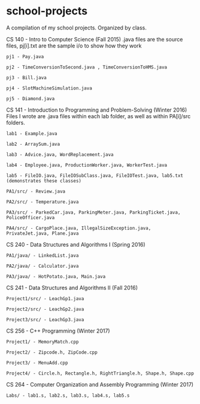 # school-projects
A compilation of my school projects. Organized by class.

CS 140 - Intro to Computer Science (Fall 2015)
  .java files are the source files, pj[i].txt are the sample i/o to show how they work


    pj1 - Pay.java
  
    pj2 - TimeConversionToSecond.java , TimeConversionToHMS.java
  
    pj3 - Bill.java
  
    pj4 - SlotMachineSimulation.java
  
    pj5 - Diamond.java

CS 141 - Introduction to Programming and Problem-Solving (Winter 2016)
  Files I wrote are .java files within each lab folder, as well as within PA[i]/src folders.
  
    lab1 - Example.java
  
    lab2 - ArraySum.java
  
    lab3 - Advice.java, WordReplacement.java
  
    lab4 - Employee.java, ProductionWorker.java, WorkerTest.java
  
    lab5 - FileIO.java, FileIOSubClass.java, FileIOTest.java, lab5.txt (demonstrates these classes)
  
    PA1/src/ - Review.java
  
    PA2/src/ - Temperature.java
  
    PA3/src/ - ParkedCar.java, ParkingMeter.java, ParkingTicket.java, PoliceOfficer.java
  
    PA4/src/ - CargoPlace.java, IllegalSizeException.java, PrivateJet.java, Plane.java
  
CS 240 - Data Structures and Algorithms I (Spring 2016)

    PA1/java/ - LinkedList.java
  
    PA2/java/ - Calculator.java
  
    PA3/java/ - HotPotato.java, Main.java

CS 241 - Data Structures and Algorithms II (Fall 2016)

    Project1/src/ - LeachGp1.java
  
    Project2/src/ - LeachGp2.java

    Project3/src/ - LeachGp3.java

CS 256 - C++ Programming (Winter 2017)

    Project1/ - MemoryMatch.cpp
  
    Project2/ - Zipcode.h, ZipCode.cpp
  
    Project3/ - MenuAdd.cpp
  
    Project4/ - Circle.h, Rectangle.h, RightTriangle.h, Shape.h, Shape.cpp

CS 264 - Computer Organization and Assembly Programming (Winter 2017)

    Labs/ - lab1.s, lab2.s, lab3.s, lab4.s, lab5.s
